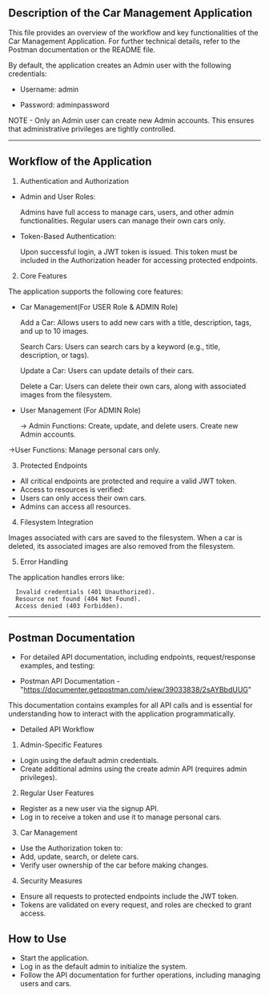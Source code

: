 Description of the Car Management Application 
- 


This file provides an overview of the workflow and key functionalities of the Car Management Application. For further technical details, refer to the Postman documentation or the README file.


 By default, the application creates an Admin user with the following credentials:

  * Username: admin
  
  * Password: adminpassword
  
 NOTE - Only an Admin user can create new Admin accounts. This ensures that administrative privileges are tightly controlled.

 --- 
 
 Workflow of the Application
 -

  

  
1. Authentication and Authorization

 - Admin and User Roles:
 
   Admins have full access to manage cars, users, and other admin functionalities.
   Regular users can manage their own cars only.
   
 - Token-Based Authentication:
 
   Upon successful login, a JWT token is issued. This token must be included in the Authorization header for accessing protected endpoints.
   
2. Core Features

The application supports the following core features:

 - Car Management(For USER Role & ADMIN Role)
 
    Add a Car: Allows users to add new cars with a title, description, tags, and up to 10 images.
    
    Search Cars: Users can search cars by a keyword (e.g., title, description, or tags).
    
    Update a Car: Users can update details of their cars.
    
    Delete a Car: Users can delete their own cars, along with associated images from the filesystem.
    
- User Management (For ADMIN Role)
 
  -> Admin Functions: Create, update, and delete users. Create new Admin accounts.
   
 ->User Functions: Manage personal cars only.
   
3. Protected Endpoints

  - All critical endpoints are protected and require a valid JWT token.
  - Access to resources is verified:
  - Users can only access their own cars.
  - Admins can access all resources.
  
4. Filesystem Integration

  Images associated with cars are saved to the filesystem.
  When a car is deleted, its associated images are also removed from the filesystem.
  
5. Error Handling

  The application handles errors like:
  
      Invalid credentials (401 Unauthorized).
      Resource not found (404 Not Found).
      Access denied (403 Forbidden).
      
 --- 
      
Postman Documentation
-

* For detailed API documentation, including endpoints, request/response examples, and testing:

* Postman API Documentation - "https://documenter.getpostman.com/view/39033838/2sAYBbdUUG"

This documentation contains examples for all API calls and is essential for understanding how to interact with the application programmatically.



* Detailed API Workflow

1. Admin-Specific Features

  - Login using the default admin credentials.
  - Create additional admins using the create admin API (requires admin privileges).

2. Regular User Features

  - Register as a new user via the signup API.
  - Log in to receive a token and use it to manage personal cars.

3. Car Management
  
  - Use the Authorization token to:
  - Add, update, search, or delete cars.
  - Verify user ownership of the car before making changes.
  
4. Security Measures

  - Ensure all requests to protected endpoints include the JWT token.
  - Tokens are validated on every request, and roles are checked to grant access.
  
How to Use
-

  * Start the application.
  * Log in as the default admin to initialize the system.
  * Follow the API documentation for further operations, including managing users and cars.
